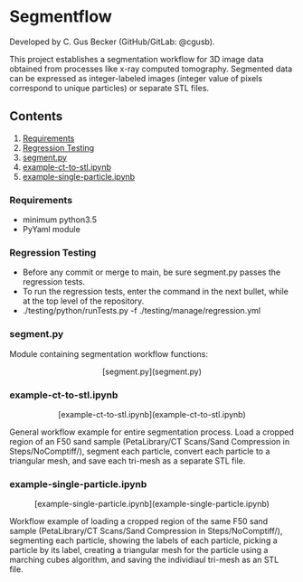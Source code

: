 # Segmentflow
Developed by C. Gus Becker (GitHub/GitLab: @cgusb).

This project establishes a segmentation workflow for 3D image data obtained from processes like x-ray computed tomography. Segmented data can be expressed as integer-labeled images (integer value of pixels correspond to unique particles) or separate STL files.

## Contents
1. [Requirements](#requirements)
2. [Regression Testing](#regression)
2. [segment.py](#segment.py)
3. [example-ct-to-stl.ipynb](#example-ct-to-stl.ipynb)
4. [example-single-particle.ipynb](#example-single-particle.ipynb)

### Requirements <a name="requirements"></a>
- minimum python3.5
- PyYaml module

### Regression Testing <a name="regression"></a>
- Before any commit or merge to main, be sure segment.py passes the regression tests.
- To run the regression tests, enter the command in the next bullet, while at the top level of the repository.
- ./testing/python/runTests.py -f ./testing/manage/regression.yml

### segment.py <a name="segment.py"></a>
Module containing segmentation workflow functions:
<p align="center">
	[segment.py](segment.py)
</p>

### example-ct-to-stl.ipynb <a name="example-ct-to-stl.ipynb"></a>
<p align="center">
	[example-ct-to-stl.ipynb](example-ct-to-stl.ipynb)
</p>
General workflow example for entire segmentation process. Load a cropped region of an F50 sand sample (PetaLibrary/CT Scans/Sand Compression in Steps/NoComptiff/), segment each particle, convert each particle to a triangular mesh, and save each tri-mesh as a separate STL file.

### example-single-particle.ipynb <a name="example-single-particle.ipynb"></a>
<p align="center">
	[example-single-particle.ipynb](example-single-particle.ipynb)
</p>
Workflow example of loading a cropped region of the same F50 sand sample (PetaLibrary/CT Scans/Sand Compression in Steps/NoComptiff/), segmenting each particle, showing the labels of each particle, picking a particle by its label, creating a triangular mesh for the particle using a marching cubes algorithm, and saving the individiaul tri-mesh as an STL file.

